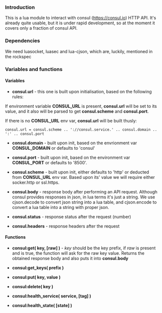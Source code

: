 ### Introduction

   This is a lua module to interact with consul (https://consul.io) HTTP API.
It's already quite usable, but it is under rapid development, so at the moment
it covers only a fraction of consul API.

### Dependencies

   We need luasocket, luasec and lua-cjson, which are, luckily, mentioned in the rockspec

### Variables and functions
#### Variables

* **consul.url** - this one is built upon initialisation, based on the following rules: 
                    
If environment variable **CONSUL_URL** is present, **consul.url** will be set to its value, and it also
will be parsed to get **consul.scheme** and **consul.port**.
                    
If there is no **CONSUL_URL** env var, **consul.url** will be built thusly:
```
consul.url = consul.scheme .. '://consul.service.' .. consul.domain .. ':' .. consul.port
```

* **consul.domain** - built upon init, based on the envrionment var **CONSUL_DOMAIN** or defaults to 'consul' 
* **consul.port** - built upon init, based on the environment var **CONSUL_PORT** or defaults to '8500'. 
* **consul.scheme** - built upon init, either defaults to 'http' or deducted from **CONSUL_URL** env var.
Based upon its' value we will require either socker.http or ssl.https.

* **consul.body** - response body after performing an API request. Although consul provides responses in json,
in lua terms it's just a string. We use cjson.decode to convert json string into a lua table, 
and cjson.encode to convert a lua table into a string with proper json. 

* **consul.status** - response status after the request (number)
* **consul.headers** - response headers after the request

#### Functions

* **consul:get( key, [raw] )** - *key* should be the key prefix, if *raw* is present and is true, 
the function will ask for the raw key value. Returns the obtained response body and also puts it into **consul.body**

* **consul:get_keys( prefix )** 
* **consul:put( key, value )**  
* **consul:delete( key )**  
* **consul:health_service( service, [tag] )** 
* **consul:health_state( [state] )**                                                                                                                     
